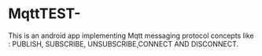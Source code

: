 # MqttTEST-
This is an android app implementing Mqtt messaging protocol concepts like :
 PUBLISH, SUBSCRIBE, UNSUBSCRIBE,CONNECT AND DISCONNECT. 

